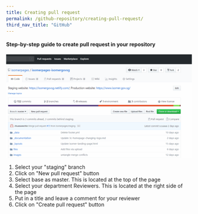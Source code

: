 ```yaml
---
title: Creating pull request
permalink: /github-repository/creating-pull-request/
third_nav_title: "GitHub"
---
```

#### **Step-by-step guide to create pull request in your repository**
![Creating pull request](/images/resources/github-creating-pull-request.gif)

1. Select your "staging" branch
2. Click on "New pull request" button
3. Select base as master. This is located at the top of the page
4. Select your department Reviewers. This is located at the right side of the page
5. Put in a title and leave a comment for your reviewer
6. Click on "Create pull request" button
